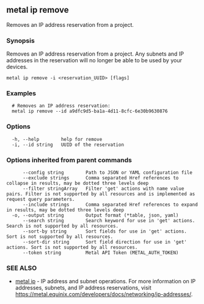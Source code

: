 ## metal ip remove

Removes an IP address reservation from a project.

### Synopsis

Removes an IP address reservation from a project. Any subnets and IP addresses in the reservation will no longer be able to be used by your devices.

```
metal ip remove -i <reservation_UUID> [flags]
```

### Examples

```
  # Removes an IP address reservation:
  metal ip remove --id a9dfc9d5-ba1a-4d11-8cfc-6e30b9630876
```

### Options

```
  -h, --help        help for remove
  -i, --id string   UUID of the reservation
```

### Options inherited from parent commands

```
      --config string        Path to JSON or YAML configuration file
      --exclude strings      Comma separated Href references to collapse in results, may be dotted three levels deep
      --filter stringArray   Filter 'get' actions with name value pairs. Filter is not supported by all resources and is implemented as request query parameters.
      --include strings      Comma separated Href references to expand in results, may be dotted three levels deep
  -o, --output string        Output format (*table, json, yaml)
      --search string        Search keyword for use in 'get' actions. Search is not supported by all resources.
      --sort-by string       Sort fields for use in 'get' actions. Sort is not supported by all resources.
      --sort-dir string      Sort field direction for use in 'get' actions. Sort is not supported by all resources.
      --token string         Metal API Token (METAL_AUTH_TOKEN)
```

### SEE ALSO

* [metal ip](metal_ip.md)	 - IP address and subnet operations. For more information on IP addresses, subnets, and IP address reservations, visit https://metal.equinix.com/developers/docs/networking/ip-addresses/.

